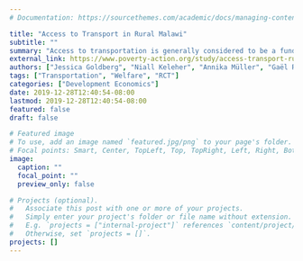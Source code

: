 ```yaml
---
# Documentation: https://sourcethemes.com/academic/docs/managing-content/

title: "Access to Transport in Rural Malawi"
subtitle: ""
summary: "Access to transportation is generally considered to be a fundamental determinant of economic growth and a significant factor in an individual’s health, schooling, and economic status. In Malawi, we studied the introduction of a daily minibus service that connected five rural villages and the nearby market town. Although a majority of households used the new bus service, demand was very sensitive to price and was never sufficient to cover operational costs. This suggests that upgrades to transport infrastructure in rural areas will not necessary lead to greater access to affordable transport services."
external_link: https://www.poverty-action.org/study/access-transport-rural-malawi
authors: ["Jessica Goldberg", "Niall Keleher", "Annika Müller", "Gaël Raballand", "Rebecca Thornton", "Dean Yang"]
tags: ["Transportation", "Welfare", "RCT"]
categories: ["Development Economics"]
date: 2019-12-28T12:40:54-08:00
lastmod: 2019-12-28T12:40:54-08:00
featured: false
draft: false

# Featured image
# To use, add an image named `featured.jpg/png` to your page's folder.
# Focal points: Smart, Center, TopLeft, Top, TopRight, Left, Right, BottomLeft, Bottom, BottomRight.
image:
  caption: ""
  focal_point: ""
  preview_only: false

# Projects (optional).
#   Associate this post with one or more of your projects.
#   Simply enter your project's folder or file name without extension.
#   E.g. `projects = ["internal-project"]` references `content/project/deep-learning/index.md`.
#   Otherwise, set `projects = []`.
projects: []
---
```

